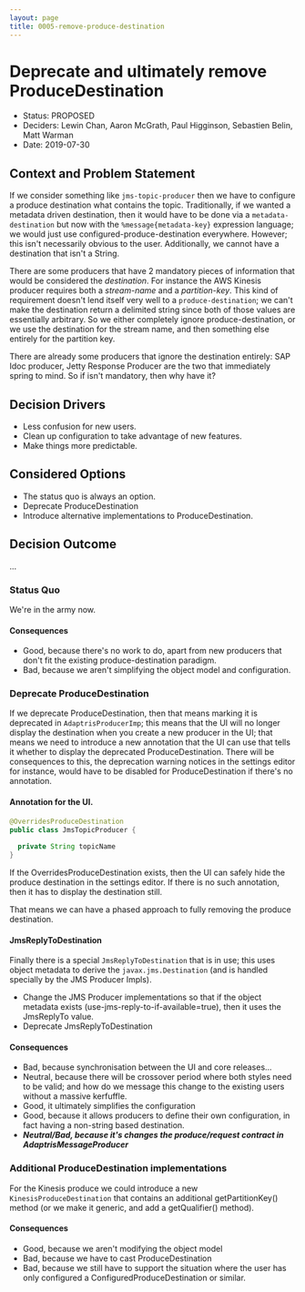 ```yaml
---
layout: page
title: 0005-remove-produce-destination
---
```

# Deprecate and ultimately remove ProduceDestination

* Status: PROPOSED
* Deciders: Lewin Chan, Aaron McGrath, Paul Higginson, Sebastien Belin, Matt Warman
* Date: 2019-07-30

## Context and Problem Statement

If we consider something like `jms-topic-producer` then we have to configure a produce destination what contains the topic. Traditionally, if we wanted a metadata driven destination, then it would have to be done via a `metadata-destination` but now with the `%message{metadata-key}` expression language; we would just use configured-produce-destination everywhere. However; this isn't necessarily obvious to the user. Additionally, we cannot have a destination that isn't a String.

There are some producers that have 2 mandatory pieces of information that would be considered the _destination_. For instance the AWS Kinesis producer requires both a _stream-name_ and a _partition-key_. This kind of requirement doesn't lend itself very well to a `produce-destination`; we can't make the destination return a delimited string since both of those values are essentially arbitrary. So we either completely ignore produce-destination, or we use the destination for the stream name, and then something else entirely for the partition key. 

There are already some producers that ignore the destination entirely: SAP Idoc producer, Jetty Response Producer are the two that immediately spring to mind. So if isn't mandatory, then why have it?

## Decision Drivers 

* Less confusion for new users.
* Clean up configuration to take advantage of new features.
* Make things more predictable.

## Considered Options

* The status quo is always an option.
* Deprecate ProduceDestination
* Introduce alternative implementations to ProduceDestination.

## Decision Outcome

...


### Status Quo

We're in the army now.

#### Consequences 

* Good, because there's no work to do, apart from new producers that don't fit the existing produce-destination paradigm.
* Bad, because we aren't simplifying the object model and configuration.

### Deprecate ProduceDestination

If we deprecate ProduceDestination, then that means marking it is deprecated in `AdaptrisProducerImp`; this means that the UI will no longer display the destination when you create a new producer in the UI; that means we need to introduce a new annotation that the UI can use that tells it whether to display the deprecated ProduceDestination. There will be consequences to this, the deprecation warning notices in the settings editor for instance, would have to be disabled for ProduceDestination if there's no annotation.

#### Annotation for the UI.

```java
@OverridesProduceDestination
public class JmsTopicProducer {
  
  private String topicName
}
```

If the OverridesProduceDestination exists, then the UI can safely hide the produce destination in the settings editor. If there is no such annotation, then it has to display the destination still. 

That means we can have a phased approach to fully removing the produce destination.

#### JmsReplyToDestination

Finally there is a special `JmsReplyToDestination` that is in use; this uses object metadata to derive the `javax.jms.Destination` (and is handled specially by the JMS Producer Impls).

* Change the JMS Producer implementations so that if the object metadata exists (use-jms-reply-to-if-available=true), then it uses the JmsReplyTo value.
* Deprecate JmsReplyToDestination

#### Consequences 

* Bad, because synchronisation between the UI and core releases...
* Neutral, because there will be crossover period where both styles need to be valid; and how do we message this change to the existing users without a massive kerfuffle.
* Good, it ultimately simplifies the configuration
* Good, because it allows producers to define their own configuration, in fact having a non-string based destination.
* __*Neutral/Bad, because it's changes the produce/request contract in AdaptrisMessageProducer*__

### Additional ProduceDestination implementations

For the Kinesis produce we could introduce a new `KinesisProduceDestination` that contains an additional getPartitionKey() method (or we make it generic, and add a getQualifier() method).

#### Consequences 

* Good, because we aren't modifying the object model
* Bad, because we have to cast ProduceDestination
* Bad, because we still have to support the situation where the user has only configured a ConfiguredProduceDestination or similar.


